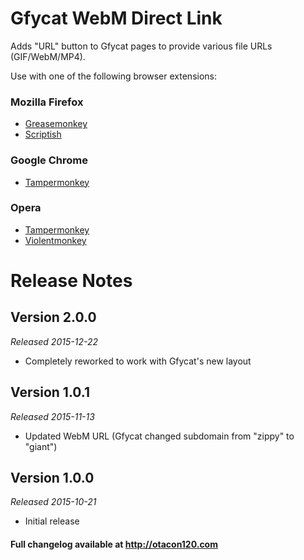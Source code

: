 Gfycat WebM Direct Link
======================================
Adds "URL" button to Gfycat pages to provide various file URLs (GIF/WebM/MP4).

Use with one of the following browser extensions:

### Mozilla Firefox ###
*	[Greasemonkey](https://addons.mozilla.org/en-US/firefox/addon/greasemonkey/)
*	[Scriptish](https://addons.mozilla.org/en-US/firefox/addon/scriptish/)

### Google Chrome ###
*	[Tampermonkey](https://chrome.google.com/webstore/detail/tampermonkey/dhdgffkkebhmkfjojejmpbldmpobfkfo)

### Opera ###
*	[Tampermonkey](https://addons.opera.com/extensions/details/tampermonkey-beta/)
*	[Violentmonkey](https://addons.opera.com/extensions/details/violent-monkey/)

Release Notes
=============

Version 2.0.0
-------------
_Released 2015-12-22_

*	Completely reworked to work with Gfycat's new layout

Version 1.0.1
-------------
_Released 2015-11-13_

*	Updated WebM URL (Gfycat changed subdomain from "zippy" to "giant")

Version 1.0.0
-------------
_Released 2015-10-21_

*	Initial release

#### Full changelog available at http://otacon120.com ####
